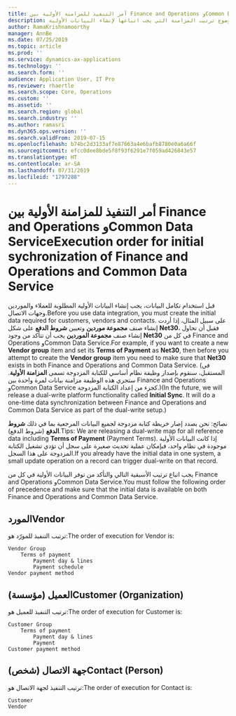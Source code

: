 ```yaml
---
title: أمر التنفيذ للمزامنة الأولية بين Finance and Operations وCommon Data Service
description: يحدد هذا الموضوع ترتيب المزامنة التي يجب اتباعها لإنشاء البيانات الأولية.
author: RamaKrishnamoorthy
manager: AnnBe
ms.date: 07/25/2019
ms.topic: article
ms.prod: ''
ms.service: dynamics-ax-applications
ms.technology: ''
ms.search.form: ''
audience: Application User, IT Pro
ms.reviewer: rhaertle
ms.search.scope: Core, Operations
ms.custom: ''
ms.assetid: ''
ms.search.region: global
ms.search.industry: ''
ms.author: ramasri
ms.dyn365.ops.version: ''
ms.search.validFrom: 2019-07-15
ms.openlocfilehash: b74bc2d3133af7e87663a4e6bafb8780e0a6a66f
ms.sourcegitcommit: efcc0dee8bde5f8f93f6291e7f059ad426843e57
ms.translationtype: HT
ms.contentlocale: ar-SA
ms.lasthandoff: 07/31/2019
ms.locfileid: "1797288"
---
```

# <a name="execution-order-for-initial-sychronization-of-finance-and-operations-and-common-data-service"></a><span data-ttu-id="c98d5-103">أمر التنفيذ للمزامنة الأولية بين Finance and Operations وCommon Data Service</span><span class="sxs-lookup"><span data-stu-id="c98d5-103">Execution order for initial sychronization of Finance and Operations and Common Data Service</span></span>

<span data-ttu-id="c98d5-104">قبل استخدام تكامل البيانات، يجب إنشاء البيانات الأولية المطلوبة للعملاء والموردين وجهات الاتصال.</span><span class="sxs-lookup"><span data-stu-id="c98d5-104">Before you use data integration, you must create the initial data required for customers, vendors and contacts.</span></span> <span data-ttu-id="c98d5-105">على سبيل المثال، إذا أردت إنشاء صنف **مجموعة موردين** وتعيين **شروط الدفع** على شكل **Net30**، فقبل أن تحاول إنشاء صنف **مجموعة الموردين** يجب أن تتأكد من وجود **Net30** في كل من Finance and Operations وCommon Data Service.</span><span class="sxs-lookup"><span data-stu-id="c98d5-105">For example, if you want to create a new **Vendor group** item and set its **Terms of Payment** as **Net30**, then before you attempt to create the **Vendor group** item you need to make sure that **Net30** exists in both Finance and Operations and Common Data Service.</span></span> <span data-ttu-id="c98d5-106">(في المستقبل، سنقوم بإصدار وظيفة نظام أساسي للكتابة المزدوجة تسمى **المزامنة الأولية**. ستجري هذه الوظيفة مزامنة بيانات لمرة واحدة بين Finance and Operations وCommon Data Service كجزء من إعداد الكتابة المزدوجة.)</span><span class="sxs-lookup"><span data-stu-id="c98d5-106">(In the future, we will release a  dual-write platform functionality called **Initial Sync**. It will do a one-time data synchronization between Finance and Operations and Common Data Service as part of the dual-write setup.)</span></span>

<span data-ttu-id="c98d5-107">نصائح: نحن بصدد إصار خريطة كتابة مزدوجة لجميع البيانات المرجعية بما في ذلك **شروط الدفع** (شروط الدفع).</span><span class="sxs-lookup"><span data-stu-id="c98d5-107">Tips: We are releasing a dual-write map for all reference data including **Terms of Payment** (Payment Terms).</span></span> <span data-ttu-id="c98d5-108">إذا كانت البيانات الأولية موجودة في نظام واحد، فبإمكان عملية تحديث صغيرة على سجل أن تؤدي تشغيل الكتابة المزدوجة على هذا السجل.</span><span class="sxs-lookup"><span data-stu-id="c98d5-108">If you already have the initial data in one system, a small update operation on a record can trigger dual-write on that record.</span></span> 

<span data-ttu-id="c98d5-109">يجب اتباع ترتيب الأسبقية التالي والتأكد من توفر البيانات الأولية في كل من Finance and Operations وCommon Data Service.</span><span class="sxs-lookup"><span data-stu-id="c98d5-109">You must follow the following order of precedence and make sure that the initial data is available on both Finance and Operations and Common Data Service.</span></span>   

## <a name="vendor"></a><span data-ttu-id="c98d5-110">المورد</span><span class="sxs-lookup"><span data-stu-id="c98d5-110">Vendor</span></span>

<span data-ttu-id="c98d5-111">ترتيب التنفيذ للمورّد هو:</span><span class="sxs-lookup"><span data-stu-id="c98d5-111">The order of execution for Vendor is:</span></span>

```
Vendor Group
    Terms of payment
        Payment day & lines
        Payment schedule
Vendor payment method
```

## <a name="customer-organization"></a><span data-ttu-id="c98d5-112">العميل (مؤسسة)</span><span class="sxs-lookup"><span data-stu-id="c98d5-112">Customer (Organization)</span></span>

<span data-ttu-id="c98d5-113">ترتيب التنفيذ للعميل هو:</span><span class="sxs-lookup"><span data-stu-id="c98d5-113">The order of execution for Customer is:</span></span>

```
Customer Group
    Terms of payment
        Payment day & lines
        Payment 
Customer payment method
```

## <a name="contact-person"></a><span data-ttu-id="c98d5-114">جهة الاتصال (شخص)</span><span class="sxs-lookup"><span data-stu-id="c98d5-114">Contact (Person)</span></span>

<span data-ttu-id="c98d5-115">ترتيب التنفيذ لجهة الاتصال هو:</span><span class="sxs-lookup"><span data-stu-id="c98d5-115">The order of execution for Contact is:</span></span>

```
Customer
Vendor               
```
